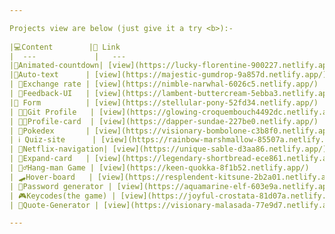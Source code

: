 ```yaml
---

Projects view are below (just give it a try <b>):-
  
|💻Content        |🔗 Link                                                   |code|
|  ---             |   ---                                                   |---|
|🔢Animated-countdown| [view](https://lucky-florentine-900227.netlify.app/)   |--[code]-- |
|🔢Auto-text      | [view](https://majestic-gumdrop-9a857d.netlify.app/)      |[code] |
| 💱Exchange rate | [view](https://nimble-narwhal-6026c5.netlify.app/)        |[code] |
| 🏣Feedback-UI   | [view](https://lambent-buttercream-5ebba3.netlify.app/)   |[code] |
|💁 Form          | [view](https://stellular-pony-52fd34.netlify.app/)        |[code] |
| 🧑‍💼Git Profile   | [view](https://glowing-croquembouch4492dc.netlify.app/)   |[code] |
| 🧑‍💼Profile-card  | [view](https://dapper-sundae-227be0.netlify.app/)         |[code] |
| 🐅Pokedex       | [view](https://visionary-bombolone-c3b8f0.netlify.app/)   |[code] |
| ℹ️ Quiz-site      | [view](https://rainbow-marshmallow-85507a.netlify.app/)   |[code] |
| 📔Netflix-navigation| [view](https://unique-sable-d3aa86.netlify.app/)      |[code] |
| 🎴Expand-card   | [view](https://legendary-shortbread-ece861.netlify.app/)  |[-code-](https://github.com/Khush1009i/mini--projects/tree/cd5c569e20ad49279922208fd57271f85ccd930f/expanding%20cards) |
| 🧗‍♂️Hang-man Game | [view](https://keen-quokka-8f1b52.netlify.app/)           |[code] |
| 🛹Hover-board   | [view](https://resplendent-kitsune-2b2a01.netlify.app/)   |[code] |
| 🔏Password generator | [view](https://aquamarine-elf-603e9a.netlify.app/)   |[code] |
| 🎮Keycodes(the game) | [view](https://joyful-crostata-81d07a.netlify.app/)  |[code] |
| 📑Quote-Generator | [view](https://visionary-malasada-77e9d7.netlify.app/)  |[code] |

---
```

